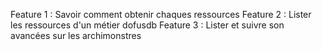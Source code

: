Feature 1 : Savoir comment obtenir chaques ressources 
Feature 2 : Lister les ressources d'un métier dofusdb
Feature 3 : Lister et suivre son avancées sur les archimonstres